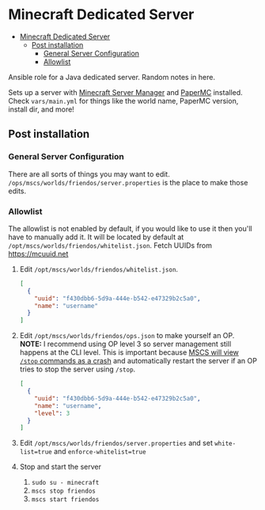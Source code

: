 # Minecraft Dedicated Server

- [Minecraft Dedicated Server](#minecraft-dedicated-server)
  - [Post installation](#post-installation)
    - [General Server Configuration](#general-server-configuration)
    - [Allowlist](#allowlist)

Ansible role for a Java dedicated server. Random notes in here.

Sets up a server with [Minecraft Server Manager](https://minecraftservercontrol.github.io/docs/mscs/installation) and
[PaperMC](https://papermc.io/) installed. Check `vars/main.yml` for things like the world name, PaperMC version, install
dir, and more!

## Post installation

### General Server Configuration

There are all sorts of things you may want to edit. `/ops/mscs/worlds/friendos/server.properties` is the place to make
those edits.

### Allowlist

The allowlist is not enabled by default, if you would like to use it then you'll have to manually add it. It will be
located by default at `/opt/mscs/worlds/friendos/whitelist.json`. Fetch UUIDs from <https://mcuuid.net>

1. Edit `/opt/mscs/worlds/friendos/whitelist.json`.

   ```json
   [
     {
       "uuid": "f430dbb6-5d9a-444e-b542-e47329b2c5a0",
       "name": "username"
     }
   ]
   ```

2. Edit `/opt/mscs/worlds/friendos/ops.json` to make yourself an OP. **NOTE:** I recommend using OP level 3 so server
   management still happens at the CLI level. This is important because
   [MSCS will view `/stop` commands as a crash](https://minecraftservercontrol.github.io/docs/mscs/crash-detection#notes)
   and automatically restart the server if an OP tries to stop the server using `/stop`.

   ```json
   [
     {
       "uuid": "f430dbb6-5d9a-444e-b542-e47329b2c5a0",
       "name": "username",
       "level": 3
     }
   ]
   ```

3. Edit `/opt/mscs/worlds/friendos/server.properties` and set `white-list=true` and `enforce-whitelist=true`
4. Stop and start the server
   1. `sudo su - minecraft`
   2. `mscs stop friendos`
   3. `mscs start friendos`
